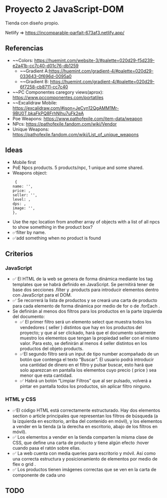 # Proyecto 2 JavaScript-DOM

Tienda con diseño propio.

Netlify => https://incomparable-parfait-673af3.netlify.app/

## Referencias
  - ~~Colors: https://huemint.com/website-3/#palette=020d29-f5d239-e2a41b-cc7c40-d01c76-db1259
    - ~~Gradient A:https://huemint.com/gradient-4/#palette=020d29-033643-0f696d-0095a0
    - ~~Gradient B: https://huemint.com/gradient-4/#palette=020d29-6f7258-cb8711-cc7c40
  - ~~PC Componentes caregory views(aprox): https://www.pccomponentes.com/portatiles
  - ~~Excalidraw Mobile: https://excalidraw.com/#json=JeCyn12QgAMM1Mr-9BU0T,bkaFkPQ8FrhNlhu7uFk2eA
  - Poe Weapons: https://www.pathofexile.com/item-data/weapon
  - NPcs: https://pathofexile.fandom.com/wiki/Vendor
  - Unique Weapons: https://pathofexile.fandom.com/wiki/List_of_unique_weapons

## Ideas
  - Mobile first
  - PoE Npcs products. 5 products/npc, 1 unique and some shared.
  - Weapons object:
    ```
     {
    name: '',
    price: ,
    seller: '',
    level: ,
    dps: ,
    image: '',
    },
    ```
  - Use the npc location from another array of objects with a list of all npcs to show something in the product box?
  - ✅filter by name.
  - ✅add something when no product is found

## Criterios
### JavaScript
  - ✅ El HTML de la web se genera de forma dinámica mediante los tag templates que se habrá definido en JavaScript. Se permitirá tener de base dos secciones .filter y .products para introducir elementos dentro con JavaScript para el DOM.
  - ✅ Se recorrerá la lista de productos y se creará una carta de producto para cada elemento de forma dinámica por medio de for o de .forEach .
  - Se definirán al menos dos filtros para los productos en la parte izquierda del documento:
    - ✅ El primer filtro será un elemento select que muestra todos los vendedores ( seller ) distintos que hay en los productos del proyecto; y que al ser clickado, hará que el documento solamente muestro los elementos que tengan la propiedad seller con el mismo valor. Para esto, se definirán al menos 4 seller distintos en los productos del objeto products. 
    - ✅El segundo filtro será un input de tipo number acompañado de un botón que contenga el texto “Buscar”. El usuario podrá introducir una cantidad de dinero en el filtro y pulsar buscar, esto hará que solo aparezcan en pantalla los elementos cuyo precio ( price ) sea menor que esta cantidad.
    - ✅ Habrá un botón “Limpiar Filtros” que al ser pulsado, volverá a pintar en pantalla todos los productos, sin aplicar filtro ninguno.
### HTML y CSS
  - ✅El código HTML está correctamente estructurado. Hay dos elementos section o article principales que representan los filtros de búsqueda (a la izquierda en escritorio, arriba del contenido en móvil), y los elementos a vender en la tienda (a la derecha en escritorio, abajo de los filtros en móvil).
  - ✅ Los elementos a vender en la tienda comparten la misma clase de CSS, que define una carta de producto y tiene algún efecto :hover cuando pasa el ratón sobre ellas.
  - ✅ La web cuenta con media queries para escritorio y móvil. Así como una correcta estructura y posicionamiento de elementos por medio de flex o grid .
  - ✅ Los productos tienen imágenes correctas que se ven en la carta de componente de cada uno


## TODO
